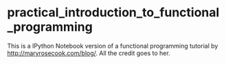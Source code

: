 # practical_introduction_to_functional_programming
This is a IPython Notebook version of a functional programming tutorial by http://maryrosecook.com/blog/. All the credit goes to her.
